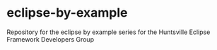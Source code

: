 eclipse-by-example
==================

Repository for the eclipse by example series for the Huntsville Eclipse Framework Developers Group
